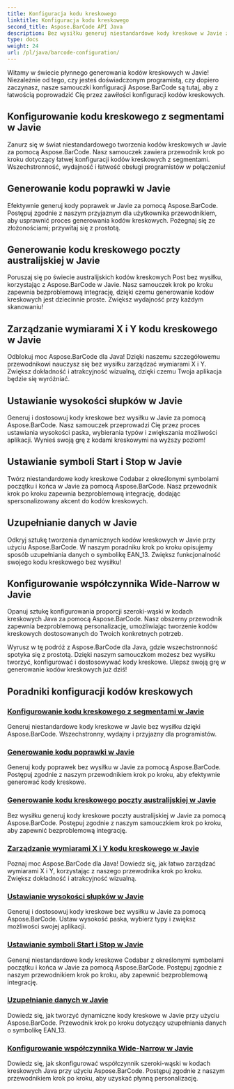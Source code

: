 ```yaml
---
title: Konfiguracja kodu kreskowego
linktitle: Konfiguracja kodu kreskowego
second_title: Aspose.BarCode API Java
description: Bez wysiłku generuj niestandardowe kody kreskowe w Javie za pomocą Aspose.BarCode. Zwiększ wydajność i przyjazność programistom dzięki naszym wszechstronnym samouczkom.
type: docs
weight: 24
url: /pl/java/barcode-configuration/
---
```


Witamy w świecie płynnego generowania kodów kreskowych w Javie! Niezależnie od tego, czy jesteś doświadczonym programistą, czy dopiero zaczynasz, nasze samouczki konfiguracji Aspose.BarCode są tutaj, aby z łatwością poprowadzić Cię przez zawiłości konfiguracji kodów kreskowych.

## Konfigurowanie kodu kreskowego z segmentami w Javie

Zanurz się w świat niestandardowego tworzenia kodów kreskowych w Javie za pomocą Aspose.BarCode. Nasz samouczek zawiera przewodnik krok po kroku dotyczący łatwej konfiguracji kodów kreskowych z segmentami. Wszechstronność, wydajność i łatwość obsługi programistów w połączeniu!

## Generowanie kodu poprawki w Javie

Efektywnie generuj kody poprawek w Javie za pomocą Aspose.BarCode. Postępuj zgodnie z naszym przyjaznym dla użytkownika przewodnikiem, aby usprawnić proces generowania kodów kreskowych. Pożegnaj się ze złożonościami; przywitaj się z prostotą.

## Generowanie kodu kreskowego poczty australijskiej w Javie

Poruszaj się po świecie australijskich kodów kreskowych Post bez wysiłku, korzystając z Aspose.BarCode w Javie. Nasz samouczek krok po kroku zapewnia bezproblemową integrację, dzięki czemu generowanie kodów kreskowych jest dziecinnie proste. Zwiększ wydajność przy każdym skanowaniu!

## Zarządzanie wymiarami X i Y kodu kreskowego w Javie

Odblokuj moc Aspose.BarCode dla Java! Dzięki naszemu szczegółowemu przewodnikowi nauczysz się bez wysiłku zarządzać wymiarami X i Y. Zwiększ dokładność i atrakcyjność wizualną, dzięki czemu Twoja aplikacja będzie się wyróżniać.

## Ustawianie wysokości słupków w Javie

Generuj i dostosowuj kody kreskowe bez wysiłku w Javie za pomocą Aspose.BarCode. Nasz samouczek przeprowadzi Cię przez proces ustawiania wysokości paska, wybierania typów i zwiększania możliwości aplikacji. Wynieś swoją grę z kodami kreskowymi na wyższy poziom!

## Ustawianie symboli Start i Stop w Javie

Twórz niestandardowe kody kreskowe Codabar z określonymi symbolami początku i końca w Javie za pomocą Aspose.BarCode. Nasz przewodnik krok po kroku zapewnia bezproblemową integrację, dodając spersonalizowany akcent do kodów kreskowych.

## Uzupełnianie danych w Javie

Odkryj sztukę tworzenia dynamicznych kodów kreskowych w Javie przy użyciu Aspose.BarCode. W naszym poradniku krok po kroku opisujemy sposób uzupełniania danych o symbolikę EAN_13. Zwiększ funkcjonalność swojego kodu kreskowego bez wysiłku!

## Konfigurowanie współczynnika Wide-Narrow w Javie

Opanuj sztukę konfigurowania proporcji szeroki-wąski w kodach kreskowych Java za pomocą Aspose.BarCode. Nasz obszerny przewodnik zapewnia bezproblemową personalizację, umożliwiając tworzenie kodów kreskowych dostosowanych do Twoich konkretnych potrzeb.

Wyrusz w tę podróż z Aspose.BarCode dla Java, gdzie wszechstronność spotyka się z prostotą. Dzięki naszym samouczkom możesz bez wysiłku tworzyć, konfigurować i dostosowywać kody kreskowe. Ulepsz swoją grę w generowanie kodów kreskowych już dziś!
## Poradniki konfiguracji kodów kreskowych
### [Konfigurowanie kodu kreskowego z segmentami w Javie](./configuring-barcode-segments/)
Generuj niestandardowe kody kreskowe w Javie bez wysiłku dzięki Aspose.BarCode. Wszechstronny, wydajny i przyjazny dla programistów.
### [Generowanie kodu poprawki w Javie](./generating-patch-code/)
Generuj kody poprawek bez wysiłku w Javie za pomocą Aspose.BarCode. Postępuj zgodnie z naszym przewodnikiem krok po kroku, aby efektywnie generować kody kreskowe.
### [Generowanie kodu kreskowego poczty australijskiej w Javie](./generating-australia-post-barcode/)
Bez wysiłku generuj kody kreskowe poczty australijskiej w Javie za pomocą Aspose.BarCode. Postępuj zgodnie z naszym samouczkiem krok po kroku, aby zapewnić bezproblemową integrację.
### [Zarządzanie wymiarami X i Y kodu kreskowego w Javie](./managing-x-y-dimension-barcode/)
Poznaj moc Aspose.BarCode dla Java! Dowiedz się, jak łatwo zarządzać wymiarami X i Y, korzystając z naszego przewodnika krok po kroku. Zwiększ dokładność i atrakcyjność wizualną.
### [Ustawianie wysokości słupków w Javie](./setting-bars-height/)
Generuj i dostosowuj kody kreskowe bez wysiłku w Javie za pomocą Aspose.BarCode. Ustaw wysokość paska, wybierz typy i zwiększ możliwości swojej aplikacji.
### [Ustawianie symboli Start i Stop w Javie](./setting-start-stop-symbols/)
Generuj niestandardowe kody kreskowe Codabar z określonymi symbolami początku i końca w Javie za pomocą Aspose.BarCode. Postępuj zgodnie z naszym przewodnikiem krok po kroku, aby zapewnić bezproblemową integrację.
### [Uzupełnianie danych w Javie](./supplementing-data/)
Dowiedz się, jak tworzyć dynamiczne kody kreskowe w Javie przy użyciu Aspose.BarCode. Przewodnik krok po kroku dotyczący uzupełniania danych o symbolikę EAN_13.
### [Konfigurowanie współczynnika Wide-Narrow w Javie](./configuring-wide-narrow-ratio/)
Dowiedz się, jak skonfigurować współczynnik szeroki-wąski w kodach kreskowych Java przy użyciu Aspose.BarCode. Postępuj zgodnie z naszym przewodnikiem krok po kroku, aby uzyskać płynną personalizację.